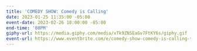 ```yaml
---
title: 'COMEDY SHOW: Comedy is Calling'
date: 2023-01-25 11:35:00 -05:00
event-date: 2023-02-26 18:00:00 -05:00
end-time: '08PM'
giphy-url: https://media.giphy.com/media/xTk9ZNSEaGv7FtKY6s/giphy.gif
event-url: https://www.eventbrite.com/e/comedy-show-comedy-is-calling-tickets-524658526777
---
```


